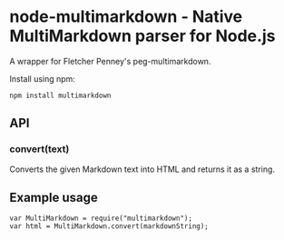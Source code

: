 node-multimarkdown - Native MultiMarkdown parser for Node.js
============================================================
A wrapper for Fletcher Penney's peg-multimarkdown.

Install using npm:

    npm install multimarkdown

API
---
### convert(text)
Converts the given Markdown text into HTML and returns it as a string.

Example usage
--------
    
    var MultiMarkdown = require("multimarkdown");
    var html = MultiMarkdown.convert(markdownString);